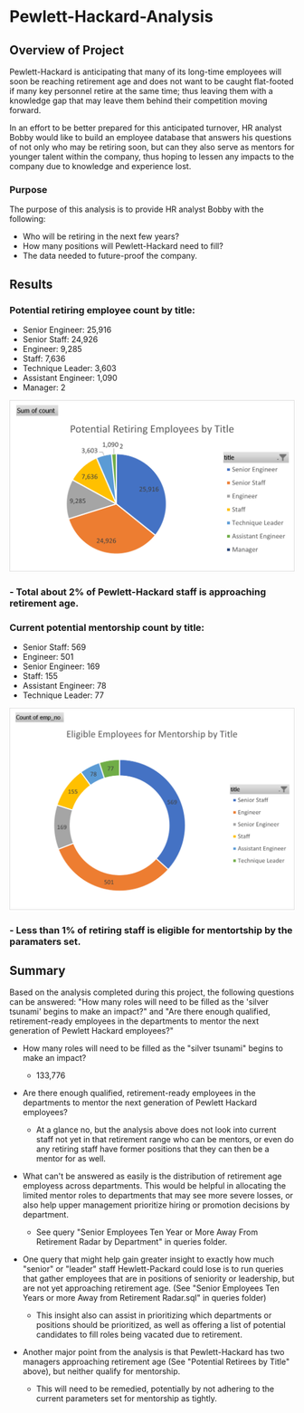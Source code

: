 # Pewlett-Hackard-Analysis

## Overview of Project
Pewlett-Hackard is anticipating that many of its long-time employees will soon be reaching retirement age and does not want to be caught flat-footed if many key personnel retire at the same time; thus leaving them with a knowledge gap that may leave them behind their competition moving forward.

In an effort to be better prepared for this anticipated turnover, HR analyst Bobby would like to build an employee database that answers his questions of not only who may be retiring soon, but can they also serve as mentors for younger talent within the company, thus hoping to lessen any impacts to the company due to knowledge and experience lost.

### Purpose
The purpose of this analysis is to provide HR analyst Bobby with the following:
- Who will be retiring in the next few years?
- How many positions will Pewlett-Hackard need to fill?
- The data needed to future-proof the company.

## Results
### Potential retiring employee count by title:
 - Senior Engineer: 25,916
 - Senior Staff: 24,926
 - Engineer: 9,285
 - Staff: 7,636
 - Technique Leader: 3,603
 - Assistant Engineer: 1,090
 - Manager: 2
 
 ![Potential Retirees by Title](https://github.com/Caracalla1081/Pewlett-Hackard-Analysis/blob/main/Analysis%20Images/Potential%20Retirees%20by%20Title.png)
### - Total about 2% of Pewlett-Hackard staff is approaching retirement age.

### Current potential mentorship count by title:
- Senior Staff: 569
- Engineer: 501
- Senior Engineer: 169
- Staff: 155
- Assistant Engineer: 78
- Technique Leader: 77

![Mentorship Eligibility](https://github.com/Caracalla1081/Pewlett-Hackard-Analysis/blob/main/Analysis%20Images/Mentorship%20Eligibility.png)
### - Less than 1% of retiring staff is eligible for mentortship by the paramaters set.

## Summary
Based on the analysis completed during this project, the following questions can be answered: "How many roles will need to be filled as the 'silver tsunami' begins to make an impact?" and "Are there enough qualified, retirement-ready employees in the departments to mentor the next generation of Pewlett Hackard employees?"

- How many roles will need to be filled as the "silver tsunami" begins to make an impact? 
  - 133,776
- Are there enough qualified, retirement-ready employees in the departments to mentor the next generation of Pewlett Hackard employees? 
  - At a glance no, but the analysis above does not look into current staff not yet in that retirement range who can be mentors, or even do any retiring staff have former positions that they can then be a mentor for as well.

- What can't be answered as easily is the distribution of retirement age employess across departments. This would be helpful in allocating the limited mentor roles to departments that may see more severe losses, or also help upper management prioritize hiring or promotion decisions by department.
  - See query "Senior Employees Ten Year or More Away From Retirement Radar by Department" in queries folder.

- One query that might help gain greater insight to exactly how much "senior" or "leader" staff Hewlett-Packard could lose is to run queries that gather employees that are in positions of seniority or leadership, but are not yet approaching retirement age. (See "Senior Employees Ten Years or more Away from Retirement Radar.sql" in queries folder)
  - This insight also can assist in prioritizing which departments or positions should be prioritized, as well as offering a list of potential candidates to fill roles being vacated due to retirement.
- Another major point from the analysis is that Pewlett-Hackard has two managers approaching retirement age (See "Potential Retirees by Title" above), but neither qualify for mentorship. 
  - This will need to be remedied, potentially by not adhering to the current parameters set for mentorship as tightly.
